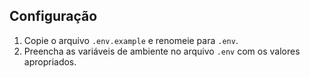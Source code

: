 ## Configuração
1. Copie o arquivo `.env.example` e renomeie para `.env`.
2. Preencha as variáveis de ambiente no arquivo `.env` com os valores apropriados.
